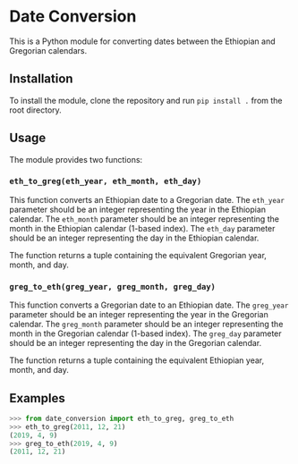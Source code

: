 # Date Conversion

This is a Python module for converting dates between the Ethiopian and Gregorian calendars.

## Installation

To install the module, clone the repository and run `pip install .` from the root directory.

## Usage

The module provides two functions:

### `eth_to_greg(eth_year, eth_month, eth_day)`

This function converts an Ethiopian date to a Gregorian date. The `eth_year` parameter should be an integer representing the year in the Ethiopian calendar. The `eth_month` parameter should be an integer representing the month in the Ethiopian calendar (1-based index). The `eth_day` parameter should be an integer representing the day in the Ethiopian calendar.

The function returns a tuple containing the equivalent Gregorian year, month, and day.

### `greg_to_eth(greg_year, greg_month, greg_day)`

This function converts a Gregorian date to an Ethiopian date. The `greg_year` parameter should be an integer representing the year in the Gregorian calendar. The `greg_month` parameter should be an integer representing the month in the Gregorian calendar (1-based index). The `greg_day` parameter should be an integer representing the day in the Gregorian calendar.

The function returns a tuple containing the equivalent Ethiopian year, month, and day.

## Examples

```python
>>> from date_conversion import eth_to_greg, greg_to_eth
>>> eth_to_greg(2011, 12, 21)
(2019, 4, 9)
>>> greg_to_eth(2019, 4, 9)
(2011, 12, 21)
